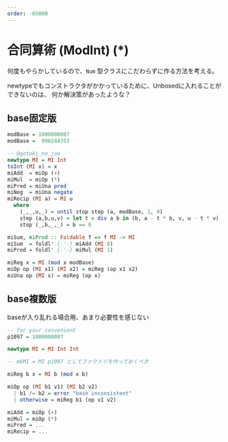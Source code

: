 ```yaml
---
order: -05000
---
```

# 合同算術 (ModInt) (*)

何度もやらかしているので、`Num` 型クラスにこだわらずに作る方法を考える。

newtypeでもコンストラクタがかかっているために、Unboxedに入れることができないのは、
何か解決策があったような？

## base固定版

```haskell
modBase = 1000000007
modBase =  998244353

-- @gotoki_no_joe
newtype MI = MI Int
toInt (MI x) = x
miAdd  = miOp (+)
miMul  = miOp (*)
miPred = miUna pred
miNeg  = miUna negate
miRecip (MI a) = MI u
  where
    (_,_,u,_) = until stop step (a, modBase, 1, 0)
    step (a,b,u,v) = let t = div a b in (b, a - t * b, v, u - t * v)
    stop (_,b,_,_) = b == 0

miSum, miProd :: Foldable f => f MI -> MI
miSum  = foldl' {-'-} miAdd (MI 0)
miProd = foldl' {-'-} miMul (MI 1)

miReg x = MI (mod x modBase)
miOp op (MI x1) (MI x2) = miReg (op x1 x2)
miUna op (MI x) = miReg (op x)
```

## base複数版

baseが入り乱れる場合用、あまり必要性を感じない

```haskell
-- for your convenient
p1097 = 1000000007

newtype MI = MI Int Int

-- mkMI = MI p1097 としてファクトリを作っておくべき

miReg b x = MI b (mod x b)

miOp op (MI b1 v1) (MI b2 v2)
  | b1 /= b2 = error "base inconsistent"
  | otherwise = miReg b1 (op v1 v2)

miAdd = miOp (+)
miMul = miOp (*)
miPred = ...
miRecip = ...

```
